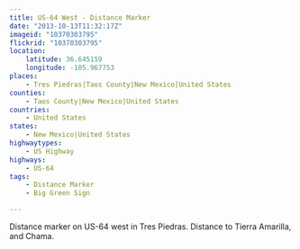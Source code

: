```yaml
---
title: US-64 West - Distance Marker
date: "2013-10-13T11:32:17Z"
imageid: "10370303795"
flickrid: "10370303795"
location:
    latitude: 36.645159
    longitude: -105.967753
places:
    - Tres Piedras|Taos County|New Mexico|United States
counties:
    - Taos County|New Mexico|United States
countries:
    - United States
states:
    - New Mexico|United States
highwaytypes:
    - US Highway
highways:
    - US-64
tags:
    - Distance Marker
    - Big Green Sign

---
```

Distance marker on US-64 west in Tres Piedras.  Distance to Tierra Amarilla, and Chama.